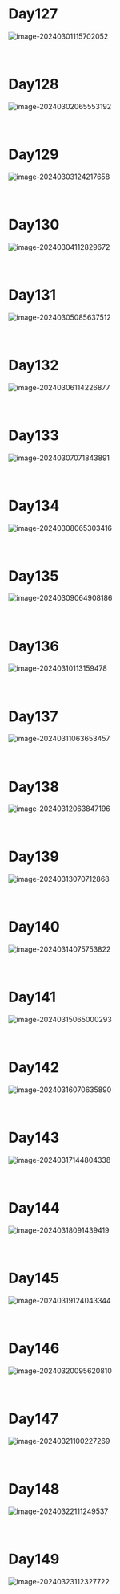 # Day127

![image-20240301115702052](./assets/image-20240301115702052.png)

&nbsp;

# Day128

![image-20240302065553192](./assets/image-20240302065553192.png)

&nbsp;

# Day129

![image-20240303124217658](./assets/image-20240303124217658.png)

&nbsp;

# Day130

![image-20240304112829672](./assets/image-20240304112829672.png)

&nbsp;

# Day131

![image-20240305085637512](./assets/image-20240305085637512.png)

&nbsp;

# Day132

![image-20240306114226877](./assets/image-20240306114226877.png)

&nbsp;

# Day133

![image-20240307071843891](./assets/image-20240307071843891.png)

&nbsp;

# Day134

![image-20240308065303416](./assets/image-20240308065303416.png)

&nbsp;

# Day135

![image-20240309064908186](./assets/image-20240309064908186.png)

&nbsp;

# Day136

![image-20240310113159478](./assets/image-20240310113159478.png)

&nbsp;

# Day137

![image-20240311063653457](./assets/image-20240311063653457.png)

&nbsp;

# Day138

![image-20240312063847196](./assets/image-20240312063847196.png)

&nbsp;

# Day139

![image-20240313070712868](./assets/image-20240313070712868.png)

&nbsp;

# Day140

![image-20240314075753822](./assets/image-20240314075753822.png)

&nbsp;

# Day141

![image-20240315065000293](./assets/image-20240315065000293.png)

&nbsp;

# Day142

![image-20240316070635890](./assets/image-20240316070635890.png)

&nbsp;

# Day143

![image-20240317144804338](./assets/image-20240317144804338.png)

&nbsp;

# Day144

![image-20240318091439419](./assets/image-20240318091439419.png)

&nbsp;

# Day145

![image-20240319124043344](./assets/image-20240319124043344.png)

&nbsp;

# Day146

![image-20240320095620810](./assets/image-20240320095620810.png)

&nbsp;

# Day147

![image-20240321100227269](./assets/image-20240321100227269.png)

&nbsp;

# Day148

![image-20240322111249537](./assets/image-20240322111249537.png)

&nbsp;

# Day149

![image-20240323112327722](./assets/image-20240323112327722.png)